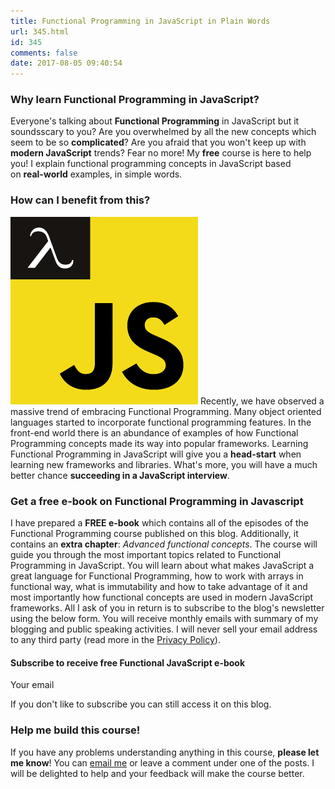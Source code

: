 ```yaml
---
title: Functional Programming in JavaScript in Plain Words
url: 345.html
id: 345
comments: false
date: 2017-08-05 09:40:54
---
```


### Why learn Functional Programming in JavaScript?

Everyone's talking about **Functional Programming** in JavaScript but it soundsscary to you? Are you overwhelmed by all the new concepts which seem to be so **complicated**? Are you afraid that you won't keep up with **modern JavaScript** trends? Fear no more! My **free** course is here to help you! I explain functional programming concepts in JavaScript based on **real-world** examples, in simple words.

### How can I benefit from this?

![Functional JavaScript](/images/2017/07/javascript-300x300.png) Recently, we have observed a massive trend of embracing Functional Programming. Many object oriented languages started to incorporate functional programming features. In the front-end world there is an abundance of examples of how Functional Programming concepts made its way into popular frameworks. Learning Functional Programming in JavaScript will give you a **head-start** when learning new frameworks and libraries. What's more, you will have a much better chance **succeeding in a JavaScript interview**.

### Get a free e-book on Functional Programming in Javascript

I have prepared a **FREE e-book** which contains all of the episodes of the Functional Programming course published on this blog. Additionally, it contains an **extra chapter**: _Advanced functional concepts_. The course will guide you through the most important topics related to Functional Programming in JavaScript. You will learn about what makes JavaScript a great language for Functional Programming, how to work with arrays in functional way, what is immutability and how to take advantage of it and most importantly how functional concepts are used in modern JavaScript frameworks. All I ask of you in return is to subscribe to the blog's newsletter using the below form. You will receive monthly emails with summary of my blogging and public speaking activities. I will never sell your email address to any third party (read more in the [Privacy Policy](https://codewithstyle.info/privacy-policy/)).

#### Subscribe to receive free Functional JavaScript e-book

Your email 

If you don't like to subscribe you can still access it on this blog.

### Help me build this course!

If you have any problems understanding anything in this course, **please let me know**! You can [email me](mailto:milosz@codewithstyle.info) or leave a comment under one of the posts. I will be delighted to help and your feedback will make the course better.
